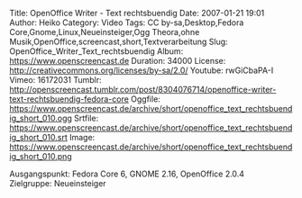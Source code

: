 Title: OpenOffice Writer - Text rechtsbuendig
Date: 2007-01-21 19:01
Author: Heiko
Category: Video
Tags: CC by-sa,Desktop,Fedora Core,Gnome,Linux,Neueinsteiger,Ogg Theora,ohne Musik,OpenOffice,screencast,short,Textverarbeitung
Slug: OpenOffice_Writer_Text_rechtsbuendig
Album: https://www.openscreencast.de
Duration: 34000
License: http://creativecommons.org/licenses/by-sa/2.0/
Youtube: rwGiCbaPA-I
Vimeo: 16172031
Tumblr: http://openscreencast.tumblr.com/post/8304076714/openoffice-writer-text-rechtsbuendig-fedora-core
Oggfile: https://www.openscreencast.de/archive/short/openoffice_text_rechtsbuendig_short_010.ogg
Srtfile: https://www.openscreencast.de/archive/short/openoffice_text_rechtsbuendig_short_010.srt
Image: https://www.openscreencast.de/archive/short/openoffice_text_rechtsbuendig_short_010.png

Ausgangspunkt: Fedora Core 6, GNOME 2.16, OpenOffice 2.0.4  
Zielgruppe: Neueinsteiger  

